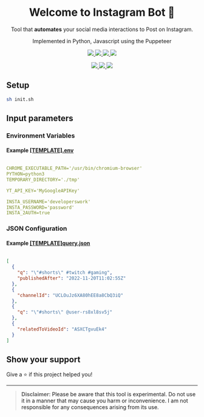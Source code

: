 <h1 align="center">Welcome to Instagram Bot 👋</h1>
<p align="center">Tool that <b>automates</b> your social media interactions to Post on Instagram.</p>
<p align="center">Implemented in Python, Javascript using the Puppeteer<p>
<p align="center">
  <a href="https://github.com/developerswork/Instagram-Bot/blob/master/LICENSE" target="_blank">
    <img src="https://img.shields.io/badge/license-GPLv3-blue.svg?style=for-the-badge" target="_blank"/>
  </a>
  <a href="https://www.python.org/" target="_blank">
    <img src="https://img.shields.io/badge/built%20with-Python3-blue.svg?style=for-the-badge&logo=python" />
  </a>
  <a href="https://nodejs.org/en" target="_blank">
    <img src="https://img.shields.io/badge/built%20with-NodeJs-green.svg?style=for-the-badge&logo=javascript" />
  </a>
  <a href="https://github.com/puppeteer/puppeteer" target="_blank">
    <img src="https://img.shields.io/github/package-json/dependency-version/DevelopersWork/Instagram-Bot/puppeteer?filename=package.json&logo=puppeteer&style=for-the-badge" />
  </a>
</p>
<p align="center">
  <a href="#stars">
    <img src="https://img.shields.io/github/stars/developerswork/Instagram-Bot?style=social" />
  </a>
  <a href="#forks">
    <img src="https://img.shields.io/github/forks/developerswork/Instagram-Bot?style=social" />
  </a>
  <a href="#watchers">
    <img src="https://img.shields.io/github/watchers/developerswork/Instagram-Bot?style=social" />
  </a>
</p>

## Setup

```sh
sh init.sh
```

## Input parameters


### Environment Variables
#### Example [[TEMPLATE].env](https://raw.githubusercontent.com/DevelopersWork/Instagram-Bot/master/%5BTEMPLATE%5D.env?token=GHSAT0AAAAAABXUHCQEUDIHP7OHA7X7BRHUY32LHVQ)
```yaml

CHROME_EXECUTABLE_PATH='/usr/bin/chromium-browser'
PYTHON=python3
TEMPORARY_DIRECTORY='./tmp'

YT_API_KEY='MyGoogleAPIKey'

INSTA_USERNAME='developerswork'
INSTA_PASSWORD='password'
INSTA_2AUTH=true

```

### JSON Configuration
#### Example [[TEMPLATE]query.json](https://raw.githubusercontent.com/DevelopersWork/Instagram-Bot/master/%5BTEMPLATE%5Dquery.json?token=GHSAT0AAAAAABXUHCQFFCB4BOMPUIVR73VGY32LOOQ)
```json

[
  {
    "q": "\"#shorts\" #twitch #gaming",
    "publishedAfter": "2022-11-20T11:02:55Z"
  },
  {
    "channelId": "UCLOuJz6XA80hEE8a8CbQ3iQ"
  },
  {
    "q": "\"#shorts\" @user-rs8xl8sv5j"
  },
  {
    "relatedToVideoId": "ASXCTgvuEk4"
  }
]

```

## Show your support

Give a ⭐️ if this project helped you!

***

> **Disclaimer**<a name="disclaimer" />: Please be aware that this tool is experimental. Do not use it in a manner that may cause you harm or inconvenience. I am not responsible for any consequences arising from its use.
